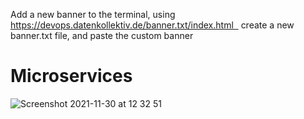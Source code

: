 Add a new banner to the terminal, using https://devops.datenkollektiv.de/banner.txt/index.html  
create a new banner.txt file, and paste the custom banner

# Microservices
![Screenshot 2021-11-30 at 12 32 51](https://user-images.githubusercontent.com/40702606/144061535-7a42e85b-59d6-4f7f-9c35-18a48b49e6de.png)
